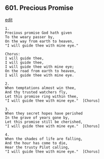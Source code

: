 
## 601.  Precious Promise
[edit](https://docs.google.com/document/d/17xp4igxj9PbOXDJCe0Xk7HOja9jsotkE/edit?mode=html)



    1.
    Precious promise God hath given
    To the weary passer by,
    On the way from earth to heaven,
    "I will guide thee with mine eye."

    Chorus:
    I will guide thee,
    I will guide thee,
    I will guide thee with mine eye;
    On the road from earth to heaven,
    I will guide thee with mine eye.

    2.
    When temptations almost win thee,
    And thy trusted watchers fly,
    Let this promise ring within thee,
    "I will guide thee with mine eye."  [Chorus]

    3.
    When they secret hopes have perished
    In the grave of years gone by,
    Let this promise still be cherished,
    "I will guide thee with mine eye."  [Chorus]

    4.
    When the shades of life are falling,
    And the hour has come to die,
    Hear the trusty Pilot calling,
    "I will guide thee with mine eye."  [Chorus]
